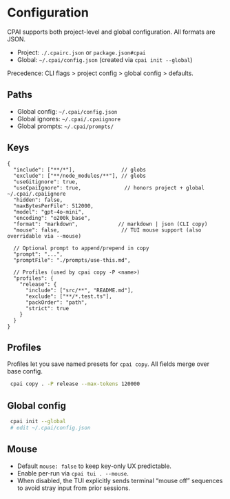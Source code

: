 # Configuration

CPAI supports both project-level and global configuration. All formats are JSON.

- Project: `./.cpairc.json` or `package.json#cpai`
- Global: `~/.cpai/config.json` (created via `cpai init --global`)

Precedence: CLI flags > project config > global config > defaults.

## Paths

- Global config: `~/.cpai/config.json`
- Global ignores: `~/.cpai/.cpaiignore`
- Global prompts: `~/.cpai/prompts/`

## Keys

```jsonc
{
  "include": ["**/*"],               // globs
  "exclude": ["**/node_modules/**"], // globs
  "useGitignore": true,
  "useCpaiIgnore": true,              // honors project + global ~/.cpai/.cpaiignore
  "hidden": false,
  "maxBytesPerFile": 512000,
  "model": "gpt-4o-mini",
  "encoding": "o200k_base",
  "format": "markdown",             // markdown | json (CLI copy)
  "mouse": false,                    // TUI mouse support (also overridable via --mouse)

  // Optional prompt to append/prepend in copy
  "prompt": "...",
  "promptFile": "./prompts/use-this.md",

  // Profiles (used by cpai copy -P <name>)
  "profiles": {
    "release": {
      "include": ["src/**", "README.md"],
      "exclude": ["**/*.test.ts"],
      "packOrder": "path",
      "strict": true
    }
  }
}
```

## Profiles

Profiles let you save named presets for `cpai copy`. All fields merge over base config.

```bash
 cpai copy . -P release --max-tokens 120000
```

## Global config

```bash
 cpai init --global
 # edit ~/.cpai/config.json
```

## Mouse

- Default `mouse: false` to keep key-only UX predictable.
- Enable per-run via `cpai tui . --mouse`.
- When disabled, the TUI explicitly sends terminal “mouse off” sequences to avoid stray input from prior sessions.
